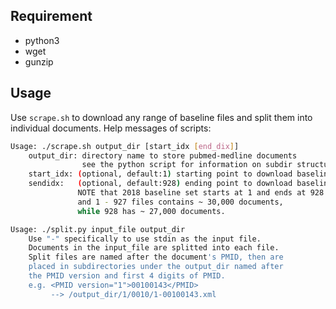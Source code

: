 ## Requirement

* python3
* wget
* gunzip

## Usage
Use `scrape.sh` to download any range of baseline files and split them into individual documents. 
Help messages of scripts: 

``` bash 
Usage: ./scrape.sh output_dir [start_idx [end_dix]]
    output_dir: directory name to store pubmed-medline documents
                see the python script for information on subdir structure.
    start_idx: (optional, default:1) starting point to download baseline files
    sendidx:   (optional, default:928) ending point to download baseline files
               NOTE that 2018 baseline set starts at 1 and ends at 928
               and 1 - 927 files contains ~ 30,000 documents,
               while 928 has ~ 27,000 documents.
```

``` bash
Usage: ./split.py input_file output_dir
    Use "-" specifically to use stdin as the input file.
    Documents in the input_file are splitted into each file.
    Split files are named after the document's PMID, then are
    placed in subdirectories under the output_dir named after
    the PMID version and first 4 digits of PMID.
    e.g. <PMID version="1">00100143</PMID>
         --> /output_dir/1/0010/1-00100143.xml
```
